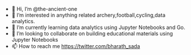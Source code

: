 - 👋 Hi, I’m @the-ancient-one
- 👀 I’m interested in anything related archery,football,cycling,data analytics. 
- 🌱 I’m currently learning data analytics using Jupyter Notebooks and Go.
- 💞️ I’m looking to collaborate on building educational materials using Jupyter Notebooks
- 📫 How to reach me https://twitter.com/bharath_sada

<!---
the-ancient-one/the-ancient-one is a ✨ special ✨ repository because its `README.md` (this file) appears on your GitHub profile.
You can click the Preview link to take a look at your changes.
--->
